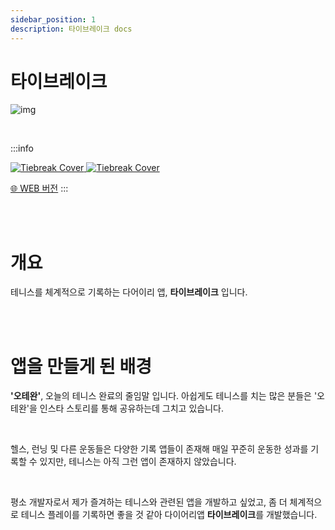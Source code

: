 ```yaml
---
sidebar_position: 1
description: 타이브레이크 docs
---
```


# 타이브레이크

![img](/img/sideproject/introduction/tiebreak_cover.png)

<br/>

:::info

<a href="https://apps.apple.com/kr/app/%ED%83%80%EC%9D%B4%EB%B8%8C%EB%A0%88%EC%9D%B4%ED%81%AC/id6476483336" target="_blank">
<img src="/img/sideproject/introduction/appstore.png" alt="Tiebreak Cover" style={{width:"120px", marginRight:"4px"}}/>
</a>

<a href="https://play.google.com/store/apps/details?id=com.app.tiebreak&pcampaignid=web_share" target="_blank">
<img src="/img/sideproject/introduction/play_store.png" alt="Tiebreak Cover" style={{height:"40px"}}/>
</a>

[🌐 WEB 버전](https://tiebreak.vercel.app/)
:::

<br/>
<br/>

# 개요

테니스를 체계적으로 기록하는 다어이리 앱, **타이브레이크** 입니다.

<br/>
<br/>

# 앱을 만들게 된 배경

**'오테완'**, 오늘의 테니스 완료의 줄임말 입니다. 아쉽게도 테니스를 치는 많은 분들은 '오테완'을 인스타 스토리를 통해 공유하는데 그치고 있습니다.

<br/>

헬스, 런닝 및 다른 운동들은 다양한 기록 앱들이 존재해 매일 꾸준히 운동한 성과를 기록할 수 있지만, 테니스는 아직 그런 앱이 존재하지 않았습니다.

<br/>

평소 개발자로서 제가 즐겨하는 테니스와 관련된 앱을 개발하고 싶었고, 좀 더 체계적으로 테니스 플레이를 기록하면 좋을 것 같아 다이어리앱 **타이브레이크**를 개발했습니다.

<br/>
<br/>
